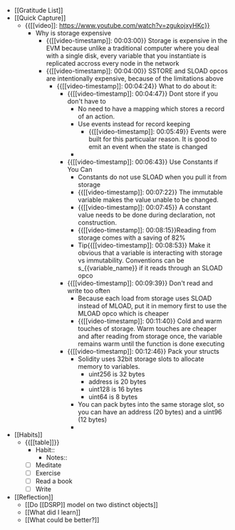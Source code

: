 - [[Gratitude List]]
- [[Quick Capture]]
    - {{[[video]]: https://www.youtube.com/watch?v=zgukojxyHKc}}
        - Why is storage expensive
            - {{[[video-timestamp]]: 00:03:00}} Storage is expensive in the EVM because unlike a traditional computer where you deal with a single disk, every variable that you instantiate is replicated accross every node in the network
            - {{[[video-timestamp]]: 00:04:00}} SSTORE and SLOAD opcos are intentionally expensive, because of the limitations above
                - {{[[video-timestamp]]: 00:04:24}} What to do about it:
                    - {{[[video-timestamp]]: 00:04:47}} Dont store if you don't have to
                        - No need to have a mapping which stores a record of an action.
                        - Use events instead for record keeping
                            - {{[[video-timestamp]]: 00:05:49}} Events were built for this particualar reason. It is good to emit an event when the state is changed
                        -  
                    - {{[[video-timestamp]]: 00:06:43}} Use Constants if You Can
                        - Constants do not use SLOAD when you pull it from storage
                        - {{[[video-timestamp]]: 00:07:22}} The immutable variable makes the value unable to be changed.
                        - {{[[video-timestamp]]: 00:07:45}} A constant value needs to be done during declaration, not construction.
                        - {{[[video-timestamp]]: 00:08:15}}Reading from storage comes with a saving of 82%
                        - Tip{{[[video-timestamp]]: 00:08:53}} Make it obvious that a variable is interacting with storage vs immutability. Conventions can be s_{{variable_name}} if it reads through an SLOAD opco
                    - {{[[video-timestamp]]: 00:09:39}} Don't read and write too often
                        - Because each load from storage uses SLOAD instead of MLOAD, put it in memory first to use the MLOAD opco which is cheaper
                        - {{[[video-timestamp]]: 00:11:40}} Cold and warm touches of storage. Warm touches are cheaper and after reading from storage once, the variable remains warm until the function is done executing
                    - {{[[video-timestamp]]: 00:12:46}} Pack your structs
                        - Solidity uses 32bit storage slots to allocate memory to variables. 
                            - uint256 is 32 bytes
                            - address is 20 bytes
                            - uint128 is 16 bytes
                            - uint64 is 8 bytes
                        - You can pack bytes into the same storage slot, so you can have an address (20 bytes) and a uint96 (12 bytes)
                        - 
- [[Habits]]
    - {{[[table]]}}
        - Habit::
            - Notes::
        - [ ] Meditate
        - [ ] Exercise
        - [ ] Read a book
        - [ ] Write
- [[Reflection]]
    - [[Do [[DSRP]] model on two distinct objects]]
    - [[What did I learn]]
    - [[What could be better?]]
